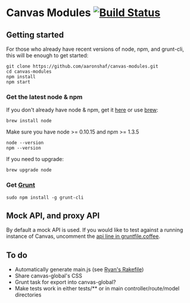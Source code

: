 # Canvas Modules [![Build Status](https://travis-ci.org/aaronshaf/canvas-modules.png?branch=master)](https://travis-ci.org/aaronshaf/canvas-modules)

## Getting started

For those who already have recent versions of node, npm, and grunt-cli, this will be enough to get started:

```
git clone https://github.com/aaronshaf/canvas-modules.git
cd canvas-modules
npm install
npm start
```

### Get the latest node & npm

If you don't already have node & npm, get it [here](http://nodejs.org/) or use [brew](http://brew.sh/):
```
brew install node
```

Make sure you have node >= 0.10.15 and npm >= 1.3.5

```
node --version
npm --version
```

If you need to upgrade:

```
brew upgrade node
```

### Get [Grunt](http://gruntjs.com/)

```
sudo npm install -g grunt-cli
```

## Mock API, and proxy API

By default a mock API is used. If you would like to test against a running instance of Canvas, uncomment the [api line in gruntfile.coffee](https://github.com/aaronshaf/canvas-modules/blob/master/gruntfile.coffee#L17).

## To do

* Automatically generate main.js (see [Ryan's Rakefile](https://github.com/rpflorence/canvas-client-app/blob/aafa96e50fe529fab35e4c1ed79f73fa3ec7d760/Rakefile#L34-L59))
* Share canvas-global's CSS
* Grunt task for export into canvas-global?
* Make tests work in either tests/** or in main controller/route/model directories
